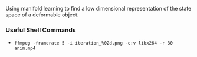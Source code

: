 Using manifold learning to find a low dimensional representation of the state space of a deformable object.

### Useful Shell Commands

* `ffmpeg -framerate 5 -i iteration_%02d.png -c:v libx264 -r 30 anim.mp4`